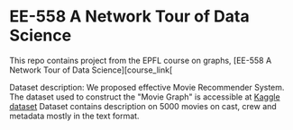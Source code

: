 # EE-558 A Network Tour of Data Science

This repo contains project from the EPFL course on graphs, [EE-558 A Network Tour of Data Science][course_link[

Dataset description:
We proposed effective Movie Recommender System.
The dataset used to construct the "Movie Graph" is accessible at [Kaggle dataset][dataset_link]
Dataset contains description on 5000 movies on cast, crew and metadata mostly in the text format.

[course_link]: https://github.com/mdeff/ntds_2018
[dataset_link]: https://www.kaggle.com/tmdb/tmdb-movie-metadata
